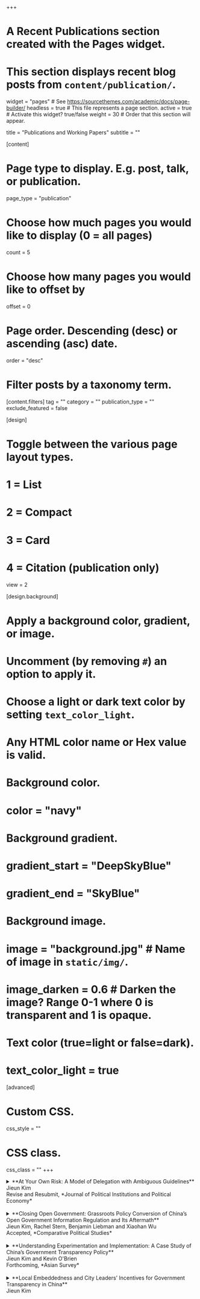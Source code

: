 +++
# A Recent Publications section created with the Pages widget.
# This section displays recent blog posts from `content/publication/`.

widget = "pages"  # See https://sourcethemes.com/academic/docs/page-builder/
headless = true  # This file represents a page section.
active = true  # Activate this widget? true/false
weight = 30  # Order that this section will appear.

title = "Publications and Working Papers"
subtitle = ""

[content]
  # Page type to display. E.g. post, talk, or publication.
  page_type = "publication"
  
  # Choose how much pages you would like to display (0 = all pages)
  count = 5
  
  # Choose how many pages you would like to offset by
  offset = 0

  # Page order. Descending (desc) or ascending (asc) date.
  order = "desc"

  # Filter posts by a taxonomy term.
  [content.filters]
    tag = ""
    category = ""
    publication_type = ""
    exclude_featured = false
  
[design]
  # Toggle between the various page layout types.
  #   1 = List
  #   2 = Compact
  #   3 = Card
  #   4 = Citation (publication only)
  view = 2
  
[design.background]
  # Apply a background color, gradient, or image.
  #   Uncomment (by removing `#`) an option to apply it.
  #   Choose a light or dark text color by setting `text_color_light`.
  #   Any HTML color name or Hex value is valid.
    
  # Background color.
  # color = "navy"
  
  # Background gradient.
  # gradient_start = "DeepSkyBlue"
  # gradient_end = "SkyBlue"
  
  # Background image.
  # image = "background.jpg"  # Name of image in `static/img/`.
  # image_darken = 0.6  # Darken the image? Range 0-1 where 0 is transparent and 1 is opaque.

  # Text color (true=light or false=dark).
  # text_color_light = true  
  
[advanced]
 # Custom CSS. 
 css_style = ""
 
 # CSS class.
 css_class = ""
+++

<details>
<summary> **At Your Own Risk: A Model of Delegation with Ambiguous Guidelines** </span> <br/>
Jieun Kim <br/>
Revise and Resubmit, *Journal of Political Institutions and Political Economy* <br/>  
</summary>

Counter-intuitive to the lessons of principal-agent models, Chinese leaders have often provided local officials with ambiguous policy guidelines that do not clarify the boundaries of discretion. While ambiguity can give local officials flexibility in policy implementation, it can also instill fear of punishment among possible transgressors and encourage preemptive self-censoring. Incorporating both perspectives, I develop a formal model that analyzes a situation in which ambiguity allows flexibility for certain types of local officials while intimidating others. I argue that central leaders use ambiguity as a screening tool to encourage only the competent type of local officials---or those who have policy expertise for producing good outcomes---to choose a gray-area policy at their own risk, while deterring the incompetent type from doing so. I illustrate the model with the case of state-owned enterprise restructuring in China. The argument is broadly applicable to interactions between any upper- and lower-level actors in bureaucratic hierarchy.

* Most recent draft available [here](https://papers.ssrn.com/sol3/papers.cfm?abstract_id=3748230)
* Paper presented at the [2018 New Faces in China Studies Conference](https://polisci.duke.edu/news/new-faces-china-studies-conference), the 2019 MPSA Annual Meeting, and the [2019 EITM Summer Institute](http://eitm.emory.edu/index.html)  

</details>
<br/>

<details>
<summary> **Closing Open Government: Grassroots Policy Conversion of China’s Open Government Information Regulation and Its Aftermath** </span> <br/>
Jieun Kim, Rachel Stern, Benjamin Liebman and Xiaohan Wu <br/>
Accepted, *Comparative Political Studies* <br/>
</summary>

How and when do opportunities for political participation through courts change under authoritarianism? Although China is better known for tight political control than for political expression, the 2008 Open Government Information (OGI) regulation ushered in a surge of political-legal activism. We draw on an original dataset of 57,095 OGI lawsuits, supplemented by interview data and government documents, to show how a feedback loop between judges and court users shaped possibilities for political activism and complaint between 2008 and 2019. In contrast to the conventional explanation that authoritarian leaders crack down on legal action when they feel politically threatened, we find that courts minted, defined and popularized new legal labels to cut off access to justice for the minority of super-active litigants whose lawsuits had come to dominate the OGI docket. This study underscores the power of procedural rules and frontline judges in shaping possibilities for political participation under authoritarianism.

</details>
<br/>



<details>
<summary> **Understanding Experimentation and Implementation: A Case Study of China’s Government Transparency Policy** </span> <br/>
Jieun Kim and Kevin O'Brien <br/>
Forthcoming, *Asian Survey* <br/>
</summary>

Studies of local governance in China often point to nimble experimentation but problematic implementation. To reconcile these competing images, it is useful to clarify the concepts of experimentation and implementation and see how they unfolded in one policy area. The history of China’s Open Government Information (OGI) initiative shows that the experimentation stage sometimes proceeds well and produces new policy options, but may falter if local leaders are unwilling to carry out an experiment. And the implementation stage often poses challenges, but may improve if the Center initiates new, small-scale experiments and encourages local innovation. This suggests that the experimentation and implementation stages are not so different when officials in Beijing and the localities have diverging interests and the Center is more supportive of a measure than local officials. The ups and downs of OGI, and also village elections, can be traced to the policy goal of monitoring local cadres, the central-local divide, and the pattern of support and opposition within the state.

* Draft available [here](https://www.dropbox.com/s/8e4fhsj1mojuhm2/Kim%20and%20O%27Brien_AS_Final.pdf?dl=0)

</details>
<br/>


<details>
<summary> **Local Embeddedness and City Leaders’ Incentives for Government Transparency in China** </span> <br/>
Jieun Kim <br/>
</summary>

What explains the variation in local government transparency in authoritarian regimes? I examine how city leaders’ embeddedness in local networks, assessed based on their career trajectory, affects their implementation of government transparency. I find that embedded leaders (“insiders”) perform worse on proactively disclosing government information but perform better on responding to citizens’ information disclosure requests, compared to non-embedded leaders (“outsiders”). I argue that while embedded leaders might not bother proactively to disclose information that would embarrass local influentials, they still endeavor to fulfill disclosure requirements upon requests, in part owing to their affinity to the local population. I rely on an original dataset of prefectural-level cities’ annual OGI reports between 2008 and 2016 as well as interviews with government officials and policy experts in China. 

* Paper presented at the [2019 Graduate Seminar on China (CUHK)](http://www.usc.cuhk.edu.hk/activities/gsoc-2019?lang=en), the 2019 MPSA Annual meeting
</details>
<br/>









